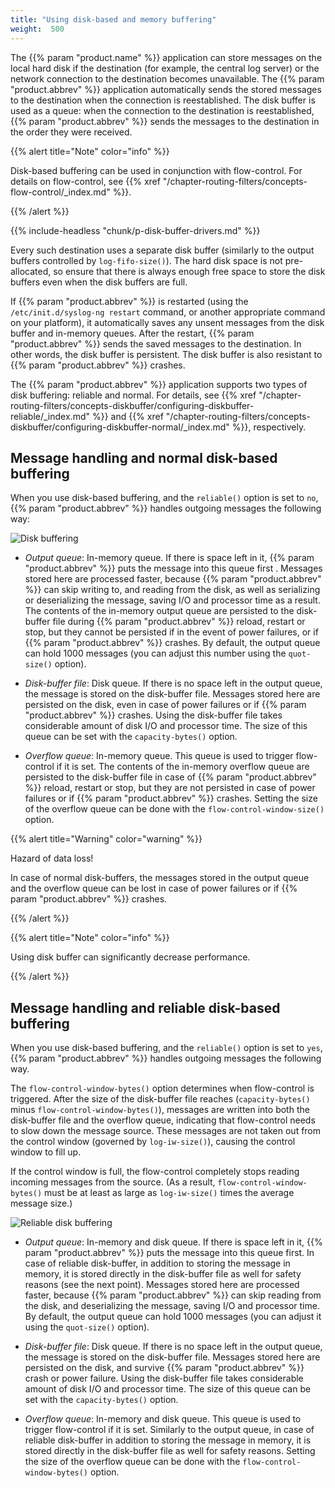 ```yaml
---
title: "Using disk-based and memory buffering"
weight:  500
---
```

<!-- DISCLAIMER: This file is based on the syslog-ng Open Source Edition documentation https://github.com/balabit/syslog-ng-ose-guides/commit/2f4a52ee61d1ea9ad27cb4f3168b95408fddfdf2 and is used under the terms of The syslog-ng Open Source Edition Documentation License. The file has been modified by Axoflow. -->

The {{% param "product.name" %}} application can store messages on the local hard disk if the destination (for example, the central log server) or the network connection to the destination becomes unavailable. The {{% param "product.abbrev" %}} application automatically sends the stored messages to the destination when the connection is reestablished. The disk buffer is used as a queue: when the connection to the destination is reestablished, {{% param "product.abbrev" %}} sends the messages to the destination in the order they were received.

{{% alert title="Note" color="info" %}}

Disk-based buffering can be used in conjunction with flow-control. For details on flow-control, see {{% xref "/chapter-routing-filters/concepts-flow-control/_index.md" %}}.

{{% /alert %}}

{{% include-headless "chunk/p-disk-buffer-drivers.md" %}}

Every such destination uses a separate disk buffer (similarly to the output buffers controlled by `log-fifo-size()`). The hard disk space is not pre-allocated, so ensure that there is always enough free space to store the disk buffers even when the disk buffers are full.

If {{% param "product.abbrev" %}} is restarted (using the `/etc/init.d/syslog-ng restart` command, or another appropriate command on your platform), it automatically saves any unsent messages from the disk buffer and in-memory queues. After the restart, {{% param "product.abbrev" %}} sends the saved messages to the destination. In other words, the disk buffer is persistent. The disk buffer is also resistant to {{% param "product.abbrev" %}} crashes.

The {{% param "product.abbrev" %}} application supports two types of disk buffering: reliable and normal. For details, see {{% xref "/chapter-routing-filters/concepts-diskbuffer/configuring-diskbuffer-reliable/_index.md" %}} and {{% xref "/chapter-routing-filters/concepts-diskbuffer/configuring-diskbuffer-normal/_index.md" %}}, respectively.


## Message handling and normal disk-based buffering

When you use disk-based buffering, and the `reliable()` option is set to `no`, {{% param "product.abbrev" %}} handles outgoing messages the following way:

![Disk buffering](/images/figures/disk-buffer-diagram-normal.png)

  - *Output queue*: In-memory queue. If there is space left in it, {{% param "product.abbrev" %}} puts the message into this queue first . Messages stored here are processed faster, because {{% param "product.abbrev" %}} can skip writing to, and reading from the disk, as well as serializing or deserializing the message, saving I/O and processor time as a result. The contents of the in-memory output queue are persisted to the disk-buffer file during {{% param "product.abbrev" %}} reload, restart or stop, but they cannot be persisted if in the event of power failures, or if {{% param "product.abbrev" %}} crashes. By default, the output queue can hold 1000 messages (you can adjust this number using the `quot-size()` option).

  - *Disk-buffer file*: Disk queue. If there is no space left in the output queue, the message is stored on the disk-buffer file. Messages stored here are persisted on the disk, even in case of power failures or if {{% param "product.abbrev" %}} crashes. Using the disk-buffer file takes considerable amount of disk I/O and processor time. The size of this queue can be set with the `capacity-bytes()` option.

  - *Overflow queue*: In-memory queue. This queue is used to trigger flow-control if it is set. The contents of the in-memory overflow queue are persisted to the disk-buffer file in case of {{% param "product.abbrev" %}} reload, restart or stop, but they are not persisted in case of power failures or if {{% param "product.abbrev" %}} crashes. Setting the size of the overflow queue can be done with the `flow-control-window-size()` option.

{{% alert title="Warning" color="warning" %}}

Hazard of data loss!

In case of normal disk-buffers, the messages stored in the output queue and the overflow queue can be lost in case of power failures or if {{% param "product.abbrev" %}} crashes.

{{% /alert %}}


{{% alert title="Note" color="info" %}}

Using disk buffer can significantly decrease performance.

{{% /alert %}}


## Message handling and reliable disk-based buffering

When you use disk-based buffering, and the `reliable()` option is set to `yes`, {{% param "product.abbrev" %}} handles outgoing messages the following way.

The `flow-control-window-bytes()` option determines when flow-control is triggered. After the size of the disk-buffer file reaches (`capacity-bytes()` minus `flow-control-window-bytes()`), messages are written into both the disk-buffer file and the overflow queue, indicating that flow-control needs to slow down the message source. These messages are not taken out from the control window (governed by `log-iw-size()`), causing the control window to fill up.

If the control window is full, the flow-control completely stops reading incoming messages from the source. (As a result, `flow-control-window-bytes()` must be at least as large as `log-iw-size()` times the average message size.)

![Reliable disk buffering](/images/figures/disk-buffer-diagram-reliable.png)

  - *Output queue*: In-memory and disk queue. If there is space left in it, {{% param "product.abbrev" %}} puts the message into this queue first. In case of reliable disk-buffer, in addition to storing the message in memory, it is stored directly in the disk-buffer file as well for safety reasons (see the next point). Messages stored here are processed faster, because {{% param "product.abbrev" %}} can skip reading from the disk, and deserializing the message, saving I/O and processor time. By default, the output queue can hold 1000 messages (you can adjust it using the `quot-size()` option).

  - *Disk-buffer file*: Disk queue. If there is no space left in the output queue, the message is stored on the disk-buffer file. Messages stored here are persisted on the disk, and survive {{% param "product.abbrev" %}} crash or power failure. Using the disk-buffer file takes considerable amount of disk I/O and processor time. The size of this queue can be set with the `capacity-bytes()` option.

  - *Overflow queue*: In-memory and disk queue. This queue is used to trigger flow-control if it is set. Similarly to the output queue, in case of reliable disk-buffer in addition to storing the message in memory, it is stored directly in the disk-buffer file as well for safety reasons. Setting the size of the overflow queue can be done with the `flow-control-window-bytes()` option.

